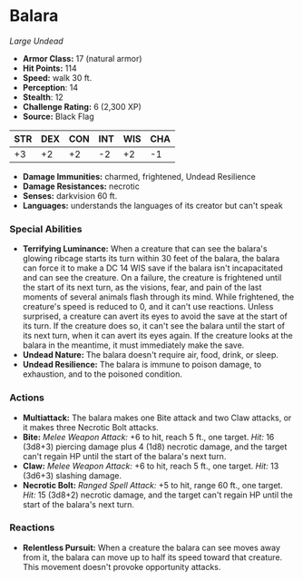 # Balara

*Large* *Undead*

- **Armor Class:** 17 (natural armor)
- **Hit Points:** 114 
- **Speed:** walk 30 ft.
- **Perception**: 14
- **Stealth**: 12
- **Challenge Rating:** 6 (2,300 XP)
- **Source:** Black Flag

| STR | DEX | CON | INT | WIS | CHA |
| --- | --- | --- | --- | --- | --- |
| +3 | +2 | +2 | -2 | +2 | -1 |

- **Damage Immunities:** charmed, frightened, Undead Resilience
- **Damage Resistances:** necrotic
- **Senses:** darkvision 60 ft.
- **Languages:** understands the languages of its creator but can't speak

### Special Abilities

- **Terrifying Luminance:** When a creature that can see the balara's glowing ribcage starts its turn within 30 feet of the balara, the balara can force it to make a DC 14 WIS save if the balara isn't incapacitated and can see the creature. On a failure, the creature is frightened until the start of its next turn, as the visions, fear, and pain of the last moments of several animals flash through its mind. While frightened, the creature's speed is reduced to 0, and it can't use reactions. Unless surprised, a creature can avert its eyes to avoid the save at the start of its turn. If the creature does so, it can't see the balara until the start of its next turn, when it can avert its eyes again. If the creature looks at the balara in the meantime, it must immediately make the save.
- **Undead Nature:** The balara doesn't require air, food, drink, or sleep.
- **Undead Resilience:** The balara is immune to poison damage, to exhaustion, and to the poisoned condition.

### Actions

- **Multiattack:** The balara makes one Bite attack and two Claw attacks, or it makes three Necrotic Bolt attacks.
- **Bite:** _Melee Weapon Attack:_ +6 to hit, reach 5 ft., one target. _Hit:_ 16 (3d8+3) piercing damage plus 4 (1d8) necrotic damage, and the target can't regain HP until the start of the balara's next turn.
- **Claw:** _Melee Weapon Attack:_ +6 to hit, reach 5 ft., one target. _Hit:_ 13 (3d6+3) slashing damage.
- **Necrotic Bolt:** _Ranged Spell Attack:_ +5 to hit, range 60 ft., one target. _Hit:_ 15 (3d8+2) necrotic damage, and the target can't regain HP until the start of the balara's next turn.

### Reactions

- **Relentless Pursuit:** When a creature the balara can see moves away from it, the balara can move up to half its speed toward that creature. This movement doesn't provoke opportunity attacks.
